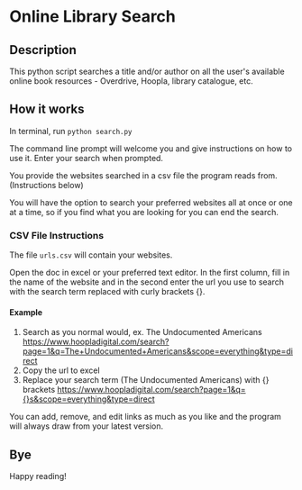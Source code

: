 # Online Library Search


## Description
This python script searches a title and/or author on all the user's available online book resources - Overdrive, Hoopla, library catalogue, etc. 


## How it works
In terminal, run `python search.py`

The command line prompt will welcome you and give instructions on how to use it. Enter your search when prompted.

You provide the websites searched in a csv file the program reads from. (Instructions below)

You will have the option to search your preferred websites all at once or one at a time, so if you find what you are looking for you can end the search.

### CSV File Instructions

The file `urls.csv` will contain your websites.

Open the doc in excel or your preferred text editor. In the first column, fill in the name of the website and in the second enter the url you use to search with the search term replaced with curly brackets {}.

#### Example
1. Search as you normal would, ex. The Undocumented Americans
	https://www.hoopladigital.com/search?page=1&q=The+Undocumented+Americans&scope=everything&type=direct
2. Copy the url to excel 
3. Replace your search term (The Undocumented Americans) with {} brackets
	https://www.hoopladigital.com/search?page=1&q={}s&scope=everything&type=direct

You can add, remove, and edit links as much as you like and the program will always draw from your latest version.


## Bye
Happy reading!
